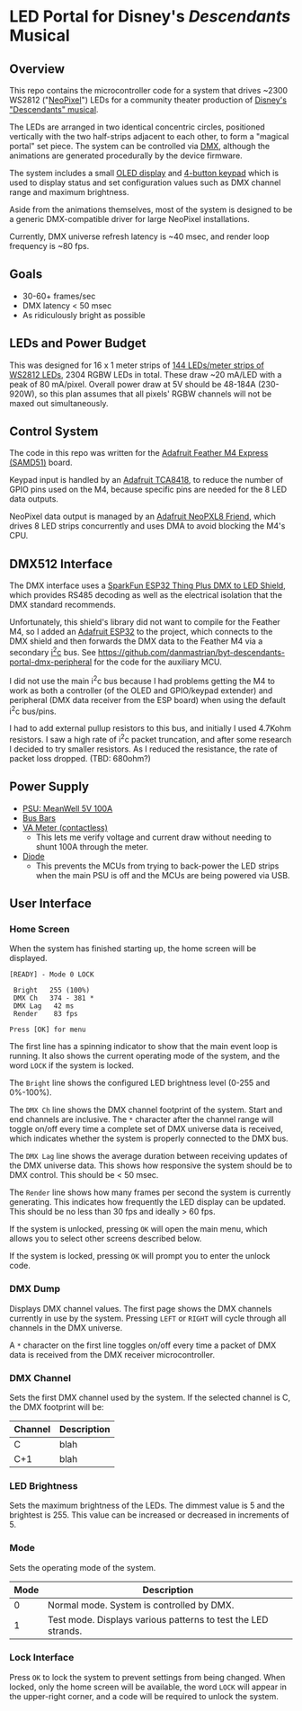 # LED Portal for Disney's _Descendants_ Musical

## Overview

This repo contains the microcontroller code for a system that drives ~2300 WS2812 ("[NeoPixel](https://learn.adafruit.com/adafruit-neopixel-uberguide/the-magic-of-neopixels)") LEDs
for a community theater production of [Disney's "Descendants" musical](https://www.mtishows.com/disneys-descendants-the-musical).

The LEDs are arranged in two identical concentric circles, positioned vertically with the two half-strips adjacent to each other, to form a "magical portal" set piece. The system can be controlled via
[DMX](https://en.wikipedia.org/wiki/DMX512), although the animations are generated procedurally by the device firmware.

The system includes a small [OLED display](https://www.amazon.com/dp/B08CDN5PSJ) and [4-button keypad](https://www.adafruit.com/product/1332) which is used to display status and set configuration values such as DMX channel range and maximum brightness.

Aside from the animations themselves, most of the system is designed to be a generic DMX-compatible driver for large NeoPixel installations.

Currently, DMX universe refresh latency is ~40 msec, and render loop frequency is ~80 fps.

## Goals

- 30-60+ frames/sec
- DMX latency < 50 msec
- As ridiculously bright as possible

## LEDs and Power Budget

This was designed for 16 x 1 meter strips of [144 LEDs/meter strips of WS2812 LEDs](https://www.amazon.com/dp/B079ZRLMQR), 2304 RGBW LEDs in total. These draw ~20 mA/LED with a peak of 80 mA/pixel. Overall power draw at 5V should be 48-184A (230-920W), so this plan assumes that all pixels' RGBW channels will not be maxed out simultaneously.

## Control System

The code in this repo was written for the [Adafruit Feather M4 Express (SAMD51)](https://www.adafruit.com/product/3857) board.

Keypad input is handled by an [Adafruit TCA8418](https://www.adafruit.com/product/4918), to reduce the number of GPIO pins used on the M4,
because specific pins are needed for the 8 LED data outputs.

NeoPixel data output is managed by an [Adafruit NeoPXL8 Friend](https://www.adafruit.com/product/3975), which drives 8 LED strips concurrently
and uses DMA to avoid blocking the M4's CPU.

## DMX512 Interface

The DMX interface uses a [SparkFun ESP32 Thing Plus DMX to LED Shield](https://www.sparkfun.com/sparkfun-esp32-thing-plus-dmx-to-led-shield.html),
which provides RS485 decoding as well as the electrical isolation that the DMX standard recommends.

Unfortunately, this shield's library did not want
to compile for the Feather M4, so I added an [Adafruit ESP32](https://www.adafruit.com/product/3405) to the project, which connects to the
DMX shield and then forwards the DMX data to the Feather M4 via a secondary [i<sup>2</sup>c](https://en.wikipedia.org/wiki/I%C2%B2C) bus.
See https://github.com/danmastrian/byt-descendants-portal-dmx-peripheral for the code for the auxiliary MCU.

I did not use the main i<sup>2</sup>c bus because I had problems getting the M4 to work as both a controller (of the OLED and GPIO/keypad extender)
and peripheral (DMX data receiver from the ESP board) when using the default i<sup>2</sup>c bus/pins.

I had to add external pullup resistors to this bus, and initially I used 4.7Kohm resistors.
I saw a high rate of i<sup>2</sup>c packet truncation, and after some research I decided to try smaller resistors.
As I reduced the resistance, the rate of packet loss dropped. (TBD: 680ohm?)

## Power Supply

- [PSU: MeanWell 5V 100A](https://www.mouser.com/ProductDetail/MEAN-WELL/SE-600-5?qs=%252B6mEGs9UJHz4R8iFicJasg%3D%3D&countryCode=US&currencyCode=USD)
- [Bus Bars](https://www.amazon.com/dp/B07KVW7F5X)
- [VA Meter (contactless)](https://www.amazon.com/dp/B0BFJ5NV5L)
  - This lets me verify voltage and current draw without needing to shunt 100A through the meter.
- [Diode](https://www.amazon.com/dp/B0C1V6Y8ND)
  - This prevents the MCUs from trying to back-power the LED strips when the main PSU is off and the MCUs are being powered via USB.

## User Interface

### Home Screen

When the system has finished starting up, the home screen will be displayed.

```
[READY] - Mode 0 LOCK

 Bright   255 (100%)
 DMX Ch   374 - 381 *
 DMX Lag   42 ms     
 Render    83 fps

Press [OK] for menu
```

The first line has a spinning indicator to show that the main event loop is running.
It also shows the current operating mode of the system, and the word `LOCK` if the system is locked.

The `Bright` line shows the configured LED brightness level (0-255 and 0%-100%).

The `DMX Ch` line shows the DMX channel footprint of the system. Start and end channels are inclusive.
The `*` character after the channel range will toggle on/off every time a complete set of DMX universe data is received,
which indicates whether the system is properly connected to the DMX bus.

The `DMX Lag` line shows the average duration between receiving updates of the DMX universe data.
This shows how responsive the system should be to DMX control. This should be < 50 msec.

The `Render` line shows how many frames per second the system is currently generating.
This indicates how frequently the LED display can be updated. This should be no less than 30 fps and ideally > 60 fps.

If the system is unlocked, pressing `OK` will open the main menu, which allows you to select other screens described below.

If the system is locked, pressing `OK` will prompt you to enter the unlock code.

### DMX Dump

Displays DMX channel values. The first page shows the DMX channels currently in use by the system.
Pressing `LEFT` or `RIGHT` will cycle through all channels in the DMX universe.

A `*` character on the first line toggles on/off every time a packet of DMX data is received from the DMX receiver microcontroller.

### DMX Channel

Sets the first DMX channel used by the system. If the selected channel is C, the DMX footprint will be:

|Channel|Description|
|-------|-----------|
|C|blah|
|C+1|blah|

### LED Brightness

Sets the maximum brightness of the LEDs. The dimmest value is 5 and the brightest is 255.
This value can be increased or decreased in increments of 5.

### Mode

Sets the operating mode of the system.

|Mode|Description|
|-------|-----------|
|0|Normal mode. System is controlled by DMX.|
|1|Test mode. Displays various patterns to test the LED strands.|

### Lock Interface

Press `OK` to lock the system to prevent settings from being changed.
When locked, only the home screen will be available, the word `LOCK` will appear in the upper-right corner, and a code will be required to unlock the system.
